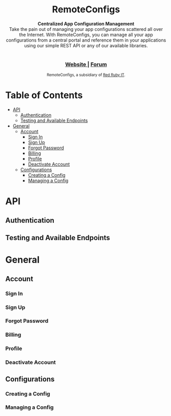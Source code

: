 <h1 align="center">RemoteConfigs</h1>
<div align="center">
  <strong>Centralized App Configuration Management</strong>
</div>
<div align="center">
  Take the pain out of managing your app configurations scattered all over the Internet. With RemoteConfigs, you can manage all your app configurations from a central portal and reference them in your applications using our simple REST API or any of our available libraries.
</div>

<br />

<div align="center">
  <h3>
    <a href="https://remoteconfigs.com">
      Website
    </a>
    <span> | </span>
    <a href="https://forum.remoteconfigs.com">
      Forum
    </a>
  </h3>
</div>

<div align="center">
  <sub>RemoteConfigs, a subsidiary of 
  <a href="http://redrubyit.co.za">Red Ruby IT</a>.
</div>

# Table of Contents
* [API](#api)
    * [Authentication](#api-authentication)
    * [Testing and Available Endpoints](#api-testing)
* [General](#general)
    * [Account](#account)
        * [Sign In](#sign-in)
        * [Sign Up](#sign-up)
        * [Forgot Password](#forgot-password)
        * [Billing](#billing)
        * [Profile](#profile)
        * [Deactivate Account](#deactivate-account)
    * [Configurations](#configs)
        * [Creating a Config](#create-config)
        * [Managing a Config](#manage-config)

# API
## Authentication

## Testing and Available Endpoints

# General
## Account
### Sign In

### Sign Up

### Forgot Password

### Billing

### Profile

### Deactivate Account

## Configurations
### Creating a Config

### Managing a Config
